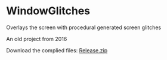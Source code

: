 # WindowGlitches
Overlays the screen with procedural generated screen glitches

An old project from 2016

Download the complied files: [Release.zip](https://github.com/Tobolov/WindowGlitches/blob/master/bin/Release/Release.zip)
